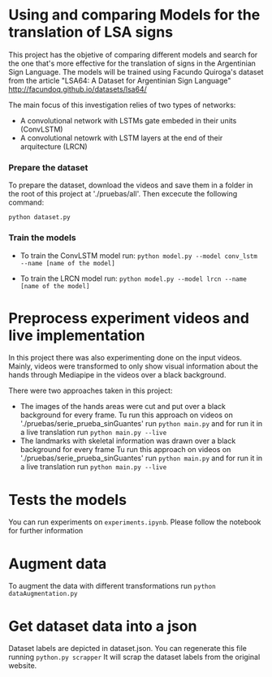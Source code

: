 
# Using and comparing Models for the translation of LSA signs

This project has the objetive of comparing different models and search for the one that's more effective for the translation of signs in the
Argentinian Sign Language. The models will be trained using Facundo Quiroga's dataset from the article "LSA64: A Dataset for Argentinian Sign Language"
http://facundoq.github.io/datasets/lsa64/

The main focus of this investigation relies of two types of networks:
- A convolutional network with LSTMs gate embeded in their units (ConvLSTM)
- A convolutional netowrk with LSTM layers at the end of their arquitecture (LRCN)

### Prepare the dataset

To prepare the dataset, download the videos and save them in a folder in the root of this project at './pruebas/all'.
Then excecute the following command:

```python dataset.py```

### Train the models

- To train the ConvLSTM model run:
    ```python model.py --model conv_lstm --name [name of the model]```

- To train the LRCN model run:
    ```python model.py --model lrcn --name [name of the model]```

# Preprocess experiment videos and live implementation

In this project there was also experimenting done on the input videos. Mainly, videos were transformed to only show visual information about the hands
through Mediapipe in the videos over a black background. 

There were two approaches taken in this project:
- The images of the hands areas were cut and put over a black background for every frame. Tu run this approach on videos on './pruebas/serie_prueba_sinGuantes'
run ```python main.py``` and for run it in a live translation run ```python main.py --live```
- The landmarks with skeletal information was drawn over a black background for every frame
Tu run this approach on videos on './pruebas/serie_prueba_sinGuantes' run ```python main.py``` and for run it in a live translation run ```python main.py --live```

# Tests the models

You can run experiments on ```experiments.ipynb```. Please follow the notebook for further information

# Augment data

To augment the data with different transformations run
```python dataAugmentation.py```

# Get dataset data into a json

Dataset labels are depicted in dataset.json. You can regenerate this file running
```python.py scrapper```
It will scrap the dataset labels from the original website.